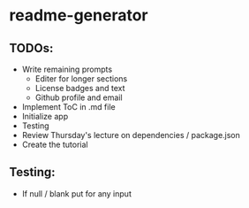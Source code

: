 # readme-generator

## TODOs:
- Write remaining prompts
    - Editer for longer sections
    - License badges and text
    - Github profile and email
- Implement ToC in .md file
- Initialize app
- Testing
- Review Thursday's lecture on dependencies / package.json
- Create the tutorial

## Testing:
- If null / blank put for any input
